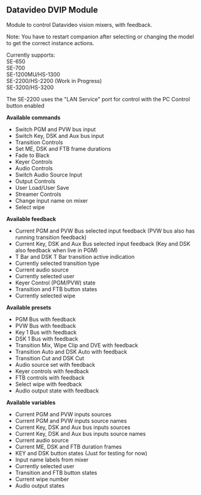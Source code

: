 ## Datavideo DVIP Module

Module to control Datavideo vision mixers, with feedback.

Note: You have to restart companion after selecting or changing the model to get the correct instance actions.

Currently supports:  
SE-650  
SE-700  
SE-1200MU/HS-1300  
SE-2200/HS-2200 (Work in Progress)  
SE-3200/HS-3200  
  
The SE-2200 uses the "LAN Service" port for control with the PC Control button enabled  

**Available commands**

* Switch PGM and PVW bus input
* Switch Key, DSK and Aux bus input
* Transition Controls
* Set ME, DSK and FTB frame durations
* Fade to Black
* Keyer Controls
* Audio Controls
* Switch Audio Source Input
* Output Controls
* User Load/User Save
* Streamer Controls
* Change input name on mixer
* Select wipe


**Available feedback**
* Current PGM and PVW Bus selected input feedback (PVW bus also has running transition feedback)
* Current Key, DSK and Aux Bus selected input feedback (Key and DSK also feedback when live in PGM)
* T Bar and DSK T Bar transition active indication
* Currently selected transition type
* Current audio source
* Currently selected user
* Keyer Control (PGM/PVW) state
* Transition and FTB button states
* Currently selected wipe


**Available presets**
* PGM Bus with feedback
* PVW Bus with feedback
* Key 1 Bus with feedback
* DSK 1 Bus with feedback
* Transition Mix, Wipe Clip and DVE with feedback
* Transition Auto and DSK Auto with feedback
* Transition Cut and DSK Cut
* Audio source set with feedback
* Keyer controls with feedback
* FTB controls with feedback
* Select wipe with feedback
* Audio output state with feedback

**Available variables**
* Current PGM and PVW inputs sources
* Current PGM and PVW inputs source names
* Current Key, DSK and Aux bus inputs sources
* Current Key, DSK and Aux bus inputs source names
* Current audio source
* Current ME, DSK and FTB duration frames
* KEY and DSK button states (Just for testing for now)
* Input name labels from mixer
* Currently selected user
* Transition and FTB button states
* Current wipe number
* Audio output states